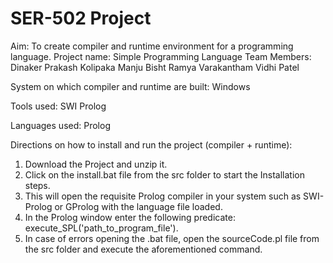 # SER-502 Project
Aim: To create compiler and runtime environment for a programming language.
Project name: Simple Programming Language
Team Members: Dinaker Prakash Kolipaka
              Manju Bisht
              Ramya Varakantham
              Vidhi Patel
              
System on which compiler and runtime are built: Windows

Tools used: SWI Prolog

Languages used: Prolog
     
Directions on how to install and run the project (compiler + runtime):
1. Download the Project and unzip it.
2. Click on the install.bat file from the src folder to start the Installation steps.
3. This will open the requisite Prolog compiler in your system such as SWI-Prolog or GProlog with the language file loaded.
4. In the Prolog window enter the following predicate:
execute_SPL('path_to_program_file').
5. In case of errors opening the .bat file, open the sourceCode.pl file from the src folder and execute the aforementioned command.

